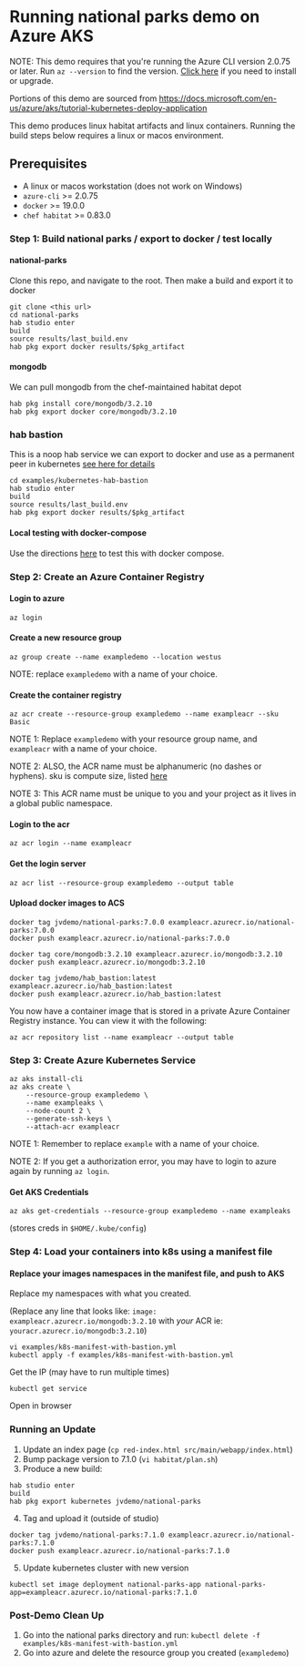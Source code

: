 # Running national parks demo on Azure AKS
NOTE: This demo requires that you're running the Azure CLI version 2.0.75 or later. Run `az --version` to find the version. [Click here](https://docs.microsoft.com/en-us/cli/azure/install-azure-cli) if you need to install or upgrade.

Portions of this demo are sourced from https://docs.microsoft.com/en-us/azure/aks/tutorial-kubernetes-deploy-application

This demo produces linux habitat artifacts and linux containers.  Running the build steps below requires a linux or macos environment.

## Prerequisites
- A linux or macos workstation (does not work on Windows)
- `azure-cli` >= 2.0.75
- `docker` >= 19.0.0
- `chef habitat` >= 0.83.0

### Step 1: Build national parks / export to docker / test locally
#### national-parks
Clone this repo, and navigate to the root.  Then make a build and export it to docker
```
git clone <this url>
cd national-parks
hab studio enter
build
source results/last_build.env
hab pkg export docker results/$pkg_artifact
```
#### mongodb
We can pull mongodb from the chef-maintained habitat depot
```
hab pkg install core/mongodb/3.2.10
hab pkg export docker core/mongodb/3.2.10
```

### hab bastion
This is a noop hab service we can export to docker and use as a permanent peer in kubernetes [see here for details](https://www.habitat.sh/docs/best-practices/#kubernetes)
```
cd examples/kubernetes-hab-bastion
hab studio enter
build
source results/last_build.env
hab pkg export docker results/$pkg_artifact
```

#### Local testing with docker-compose
Use the directions [here](docker_compose_demo.md) to test this with docker compose.

### Step 2: Create an Azure Container Registry

#### Login to azure
```
az login
```

#### Create a new resource group
```
az group create --name exampledemo --location westus
```
NOTE: replace `exampledemo` with a name of your choice.

#### Create the container registry
```
az acr create --resource-group exampledemo --name exampleacr --sku Basic
```
NOTE 1: Replace `exampledemo` with your resource group name, and `exampleacr` with a name of your choice.

NOTE 2: ALSO, the ACR name must be alphanumeric (no dashes or hyphens). sku is compute size, listed [here](https://docs.microsoft.com/en-us/azure/container-registry/container-registry-skus)

NOTE 3: This ACR name must be unique to you and your project as it lives in a global public namespace.

#### Login to the acr
```
az acr login --name exampleacr
```


#### Get the login server
```
az acr list --resource-group exampledemo --output table
```
#### Upload docker images to ACS
```
docker tag jvdemo/national-parks:7.0.0 exampleacr.azurecr.io/national-parks:7.0.0
docker push exampleacr.azurecr.io/national-parks:7.0.0

docker tag core/mongodb:3.2.10 exampleacr.azurecr.io/mongodb:3.2.10
docker push exampleacr.azurecr.io/mongodb:3.2.10

docker tag jvdemo/hab_bastion:latest exampleacr.azurecr.io/hab_bastion:latest
docker push exampleacr.azurecr.io/hab_bastion:latest
```
You now have a container image that is stored in a private Azure Container Registry instance. You can view it with the following:

```
az acr repository list --name exampleacr --output table
```

### Step 3: Create Azure Kubernetes Service
```
az aks install-cli
az aks create \
    --resource-group exampledemo \
    --name exampleaks \
    --node-count 2 \
    --generate-ssh-keys \
    --attach-acr exampleacr
```
NOTE 1: Remember to replace `example` with a name of your choice.

NOTE 2: If you get a authorization error, you may have to login to azure again by running `az login`.

#### Get AKS Credentials
```
az aks get-credentials --resource-group exampledemo --name exampleaks
```
(stores creds in `$HOME/.kube/config`)

### Step 4: Load your containers into k8s using a manifest file

#### Replace your images namespaces in the manifest file, and push to AKS
Replace my namespaces with what you created.

(Replace any line that looks like: `image: exampleacr.azurecr.io/mongodb:3.2.10` with _your_ ACR ie: `youracr.azurecr.io/mongodb:3.2.10`)
```
vi examples/k8s-manifest-with-bastion.yml
kubectl apply -f examples/k8s-manifest-with-bastion.yml
```
Get the IP (may have to run multiple times)
```
kubectl get service
```
Open in browser

### Running an Update
1. Update an index page (`cp red-index.html src/main/webapp/index.html`)
2. Bump package version to 7.1.0 (`vi habitat/plan.sh`)
3. Produce a new build:
```
hab studio enter
build
hab pkg export kubernetes jvdemo/national-parks
```
4. Tag and upload it (outside of studio)
```
docker tag jvdemo/national-parks:7.1.0 exampleacr.azurecr.io/national-parks:7.1.0
docker push exampleacr.azurecr.io/national-parks:7.1.0
```
5. Update kubernetes cluster with new version
```
kubectl set image deployment national-parks-app national-parks-app=exampleacr.azurecr.io/national-parks:7.1.0
```

### Post-Demo Clean Up
1. Go into the national parks directory and run:  `kubectl delete -f examples/k8s-manifest-with-bastion.yml`
2. Go into azure and delete the resource group you created (`exampledemo`)
